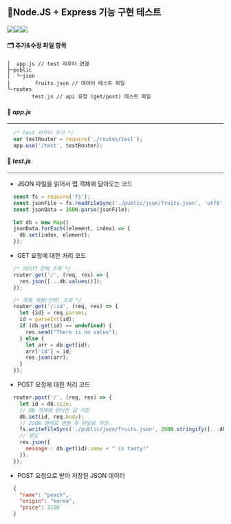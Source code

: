 ## 🤖Node.JS + Express 기능 구현 테스트
<img src="https://img.shields.io/badge/javascript-%23323330.svg?style=for-the-badge&logo=javascript&logoColor=%23F7DF1E"><img src="https://img.shields.io/badge/node.js-6DA55F?style=for-the-badge&logo=node.js&logoColor=white"><img src="https://img.shields.io/badge/express.js-%23404d59.svg?style=for-the-badge&logo=express&logoColor=%2361DAFB">

#### 🗂️ 추가&수정 파일 항목
```
│  app.js // test 라우터 연결
├─public
│  └─json
│        fruits.json // 데이터 테스트 파일
└─routes
        test.js // api 요청 (get/post) 테스트 파일
```

#### 📝 _app.js_
* * *
```js
  /* test 라우터 추가 */
  var testRouter = require('./routes/test');
  app.use('/test', testRouter);
```
#### 📝 _test.js_
* * *
- JSON 파일을 읽어서 맵 객체에 담아오는 코드
```js
  const fs = require('fs');
  const jsonFile = fs.readFileSync('./public/json/fruits.json', 'utf8');
  const jsonData = JSON.parse(jsonFile);
  
  let db = new Map()
  jsonData.forEach((element, index) => {
    db.set(index, element);
  });
```
- GET 요청에 대한 처리 코드
```js 
  /* 데이터 전체 조회 */
  router.get('/', (req, res) => {    
    res.json([...db.values()]);
  });

  /* 객체 개별(선택) 조회 */
  router.get('/:id', (req, res) => {
    let {id} = req.params;
    id = parseInt(id);
    if (db.get(id) == undefined) {
      res.send("There is no value");
    } else {
      let arr = db.get(id);
      arr['id'] = id;
      res.json(arr);
    }
  });
```
- POST 요청에 대한 처리 코드
```js
  router.post('/', (req, res) => {
    let id = db.size;
    // DB 객체에 받아온 값 저장
    db.set(id, req.body);
    // JSON 형태로 변환 후 파일로 저장
    fs.writeFileSync('./public/json/fruits.json', JSON.stringify([...db.values()], null, 2));
    // 응답
    res.json({
      message : db.get(id).name + " is tasty!"
    });
  });
```
- POST 요청으로 받아 저장된 JSON 데이터
```json
  {
    "name": "peach",
    "origin": "korea",
    "price": 3100
  }
```
